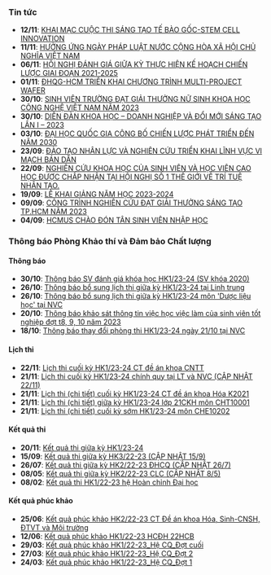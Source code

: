 ### Tin tức
 - **12/11**: [KHAI MẠC CUỘC THI SÁNG TẠO TẾ BÀO GỐC-STEM CELL INNOVATION](https://hcmus.edu.vn/khai-mac-cuoc-thi-sang-tao-te-bao-goc-stem-cell-innovation/)
 - **11/11**: [HƯỞNG ỨNG NGÀY PHÁP LUẬT NƯỚC CỘNG HÒA XÃ HỘI CHỦ NGHĨA VIỆT NAM](https://hcmus.edu.vn/huong-ung-ngay-phap-luat-nuoc-cong-hoa-xa-hoi-chu-nghia-viet-nam/)
 - **06/11**: [HỘI NGHỊ ĐÁNH GIÁ GIỮA KỲ THỰC HIỆN KẾ HOẠCH CHIẾN LƯỢC GIAI ĐOẠN 2021-2025](https://hcmus.edu.vn/hoi-nghi-danh-gia-giua-ky-thuc-hien-ke-hoach-chien-luoc-giai-doan-2021-2025/)
 - **01/11**: [ĐHQG-HCM TRIỂN KHAI CHƯƠNG TRÌNH MULTI-PROJECT WAFER](https://hcmus.edu.vn/dhqg-hcm-trien-khai-chuong-trinh-multi-project-wafe/)
 - **30/10**: [SINH VIÊN TRƯỜNG ĐẠT GIẢI THƯỞNG NỮ SINH KHOA HỌC CÔNG NGHỆ VIỆT NAM NĂM 2023](https://hcmus.edu.vn/sinh-vien-truong-dat-giai-thuong-nu-sinh-khoa-hoc-cong-nghe-viet-nam-nam-2023/)
 - **30/10**: [DIỄN ĐÀN KHOA HỌC – DOANH NGHIỆP VÀ ĐỔI MỚI SÁNG TẠO LẦN I – 2023](https://hcmus.edu.vn/dien-dan-khoa-hoc-doanh-nghiep-va-doi-moi-sang-tao-lan-i-2023/)
 - **03/10**: [ĐẠI HỌC QUỐC GIA CÔNG BỐ CHIẾN LƯỢC PHÁT TRIỂN ĐẾN NĂM 2030](https://hcmus.edu.vn/dai-hoc-quoc-gia-cong-bo-chien-luoc-phat-trien-den-nam-2030/)
 - **23/09**: [ĐÀO TẠO NHÂN LỰC VÀ NGHIÊN CỨU TRIỂN KHAI LĨNH VỰC VI MẠCH BÁN DẪN](https://hcmus.edu.vn/dao-tao-nhan-luc-va-nghien-cuu-trien-khai-linh-vuc-vi-mach-ban-dan/)
 - **22/09**: [NGHIÊN CỨU KHOA HỌC CỦA SINH VIÊN VÀ HỌC VIÊN CAO HỌC ĐƯỢC CHẤP NHẬN TẠI HỘI NGHỊ SỐ 1 THẾ GIỚI VỀ TRÍ TUỆ NHÂN TẠO.](https://hcmus.edu.vn/nghien-cuu-khoa-hoc-cua-sinh-vien-va-hoc-vien-cao-hoc-duoc-chap-nhan-tai-hoi-nghi-so-1-the-gioi-ve-tri-tue-nhan-tao/)
 - **19/09**: [LỄ KHAI GIẢNG NĂM HỌC 2023-2024](https://hcmus.edu.vn/le-khai-giang-nam-hoc-2023-2024/)
 - **09/09**: [CÔNG TRÌNH NGHIÊN CỨU ĐẠT GIẢI THƯỞNG SÁNG TẠO TP.HCM NĂM 2023](https://hcmus.edu.vn/cong-trinh-nghien-cuu-dat-giai-thuong-sang-tao-tphcm-nam-2023/)
 - **04/09**: [HCMUS CHÀO ĐÓN TÂN SINH VIÊN NHẬP HỌC](https://hcmus.edu.vn/hcmus-chao-don-tan-sinh-vien-nhap-hoc/)

### Thông báo Phòng Khảo thí và Đảm bảo Chất lượng

#### Thông báo
 - **30/10**: [Thông báo SV đánh giá khóa học HK1/23-24 (SV khóa 2020)](http://ktdbcl.hcmus.edu.vn/index.php/thong-bao/773-thong-bao-sv-danh-gia-khoa-h-c-hk1-23-24-sv-khoa-2020)
 - **26/10**: [Thông báo bổ sung lịch thi giữa kỳ HK1/23-24 tại Linh trung](http://ktdbcl.hcmus.edu.vn/index.php/thong-bao/769-thong-bao-b-sung-l-ch-thi-gi-a-ky-hk1-23-24-t-i-linh-trung)
 - **26/10**: [Thông báo bổ sung lịch thi giữa kỳ HK1/23-24 môn 'Dược liệu học' tại NVC](http://ktdbcl.hcmus.edu.vn/index.php/thong-bao/768-thong-bao-b-sung-l-ch-thi-gi-a-ky-hk1-23-24-mon-du-c-li-u-h-c-t-i-nvc)
 - **20/10**: [Thông báo khảo sát thông tin việc học việc làm của sinh viên tốt nghiệp đợt t8, 9, 10 năm 2023](http://ktdbcl.hcmus.edu.vn/index.php/thong-bao/764-thong-bao-kh-o-sat-thong-tin-vi-c-h-c-vi-c-lam-c-a-sinh-vien-t-t-nghi-p-d-t-t8-9-10-nam-2023)
 - **18/10**: [Thông báo thay đổi phòng thi HK1/23-24 ngày 21/10 tại NVC](http://ktdbcl.hcmus.edu.vn/index.php/thong-bao/760-thong-bao-thay-d-i-phong-thi-hk1-23-24-ngay-21-10)

#### Lịch thi
 - **22/11**: [Lịch thi cuối kỳ HK1/23-24 CT đề án khoa CNTT](http://ktdbcl.hcmus.edu.vn/index.php/cong-tac-kh-o-thi/l-ch-thi-h-c-ky/784-l-ch-thi-cu-i-ky-hk1-23-24-ct-d-an-khoa-cntt)
 - **21/11**: [Lịch thi cuối kỳ HK1/23-24 chính quy tại LT và NVC (CẬP NHẬT 22/11)](http://ktdbcl.hcmus.edu.vn/index.php/cong-tac-kh-o-thi/l-ch-thi-h-c-ky/782-l-ch-thi-cu-i-ky-hk1-23-24-chinh-quy-t-i-lt-va-nvc)
 - **21/11**: [Lịch thi (chi tiết) cuối kỳ HK1/23-24 CT đề án khoa Hóa K2021](http://ktdbcl.hcmus.edu.vn/index.php/cong-tac-kh-o-thi/l-ch-thi-h-c-ky/779-l-ch-thi-chi-ti-t-cu-i-ky-hk1-23-24-ct-d-an-khoa-hoa-k2021)
 - **21/11**: [Lịch thi (chi tiết) giữa kỳ HK1/23-24 lớp 21CKH môn CHT10001](http://ktdbcl.hcmus.edu.vn/index.php/cong-tac-kh-o-thi/l-ch-thi-h-c-ky/780-l-ch-thi-chi-ti-t-gi-a-ky-hk1-23-24-l-p-21ckh-mon-cht10001)
 - **21/11**: [Lịch thi (chi tiết) cuối kỳ sớm HK1/23-24 môn CHE10202](http://ktdbcl.hcmus.edu.vn/index.php/cong-tac-kh-o-thi/l-ch-thi-h-c-ky/781-l-ch-thi-chi-ti-t-cu-i-ky-s-m-hk1-23-24-mon-che10202)

#### Kết quả thi
 - **20/11**: [Kết quả thi giữa kỳ HK1/23-24](http://ktdbcl.hcmus.edu.vn/index.php/cong-tac-kh-o-thi/k-t-qu-thi-h-c-ky/778-k-t-qu-thi-gi-a-ky-hk1-23-24)
 - **15/09**: [Kết quả thi giữa kỳ HK3/22-23 (CẬP NHẬT 15/9)](http://ktdbcl.hcmus.edu.vn/index.php/cong-tac-kh-o-thi/k-t-qu-thi-h-c-ky/714-k-t-qu-thi-gi-a-ky-hk3-22-23-clc)
 - **26/07**: [Kết quả thi giữa kỳ HK2/22-23 ĐHCQ (CẬP NHẬT 26/7)](http://ktdbcl.hcmus.edu.vn/index.php/cong-tac-kh-o-thi/k-t-qu-thi-h-c-ky/708-k-t-qu-thi-gi-a-ky-hk2-22-23-dhcq)
 - **08/05**: [Kết quả thi giữa kỳ HK2/22-23 CLC (CẬP NHẬT 8/5)](http://ktdbcl.hcmus.edu.vn/index.php/cong-tac-kh-o-thi/k-t-qu-thi-h-c-ky/671-k-t-qu-thi-gi-a-ky-hk2-22-23-clc)
 - **08/02**: [Kết quả thi HK1/22-23 hệ Hoàn chỉnh Đại học](http://ktdbcl.hcmus.edu.vn/index.php/cong-tac-kh-o-thi/k-t-qu-thi-h-c-ky/663-k-t-qu-thi-hk1-22-23-h-hoan-ch-nh-d-i-h-c)

#### Kết quả phúc khảo
 - **25/06**: [Kết quả phúc khảo HK2/22-23 CT Đề án khoa Hóa, Sinh-CNSH, ĐTVT và Môi trường](http://ktdbcl.hcmus.edu.vn/index.php/cong-tac-kh-o-thi/k-t-qu-phuc-tra/726-k-t-qu-phuc-kh-o-hk2-22-23-ct-d-an-khoa-hoa-sinh-cnsh-dtvt-va-moi-tru-ng)
 - **12/06**: [Kết quả phúc khảo HK1/22-23 HCĐH 22HCB](http://ktdbcl.hcmus.edu.vn/index.php/cong-tac-kh-o-thi/k-t-qu-phuc-tra/723-k-t-qu-phuc-kh-o-hk1-22-23-hcdh-22hcb)
 - **29/03**: [Kết quả phúc khảo HK1/22-23_Hệ CQ_Đợt cuối](http://ktdbcl.hcmus.edu.vn/index.php/cong-tac-kh-o-thi/k-t-qu-phuc-tra/691-k-t-qu-phuc-kh-o-hk1-22-23-h-cq-d-t-cu-i)
 - **27/03**: [Kết quả phúc khảo HK1/22-23_Hệ CQ_Đợt 2](http://ktdbcl.hcmus.edu.vn/index.php/cong-tac-kh-o-thi/k-t-qu-phuc-tra/690-k-t-qu-phuc-kh-o-hk1-22-23-h-cq-d-t-2)
 - **24/03**: [Kết quả phúc khảo HK1/22-23_Hệ CQ_Đợt 1](http://ktdbcl.hcmus.edu.vn/index.php/cong-tac-kh-o-thi/k-t-qu-phuc-tra/689-k-t-qu-phuc-kh-o-hk1-22-23-h-cq-d-t-1)
